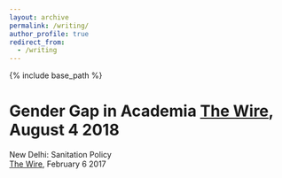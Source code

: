 ```yaml
---
layout: archive
permalink: /writing/
author_profile: true
redirect_from:
  - /writing
---
```

{% include base_path %}

Gender Gap in Academia 
[The Wire](https://thewire.in/education/women-in-academia-gender-pay-gap), August 4 2018 
======
New Delhi: Sanitation Policy  
[The Wire](https://thewire.in/health/delhi-sanitation-open-drains), February 6 2017 
